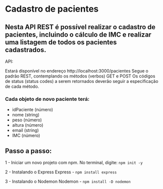 # Cadastro de pacientes
## Nesta API REST é possível realizar o cadastro de pacientes, incluindo o cálculo de IMC e realizar uma listagem de todos os pacientes cadastrados.

API:

Estará disponível no endereço http://localhost:3000/pacientes
Segue o padrão REST, contemplando os métodos (verbos) GET e POST
Os códigos de status (status codes) a serem retornados deverão seguir a especificação de cada método.

### Cada objeto de novo paciente terá:

- idPaciente (número)
- nome (string)
- peso (número)
- altura (número)
- email (string)
- IMC (número)

## Passo a passo:

1 - Iniciar um novo projeto com npm.
No terminal, digite:
``` npm init -y ```

2 - Instalando o Express
Express - ``` npm install express ```

3 - Instalando o Nodemon
Nodemon - ``` npm install -D nodemon ```

